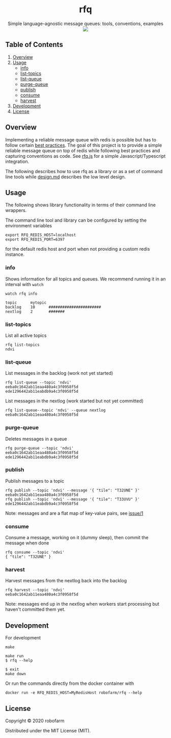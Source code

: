 <h1 align='center'>rfq</h1>

<p align=center>
  Simple language-agnostic message queues: tools, conventions, examples
  <img src="assets/rfq.png" />
</p>

## Table of Contents

1. [Overview](#overview)
2. [Usage](#usage)
    - [info](#info)
    - [list-topics](#list-topics)
    - [list-queue](#list-queue)
    - [purge-queue](#purge-queue)
    - [publish](#publish)
    - [consume](#consume)
    - [harvest](#harvest)
3. [Development](#development)
4. [License](#license)


## Overview

Implementing a reliable message queue with redis is possible but has to follow certain [best practices](https://redis.io/commands/rpoplpush#pattern-reliable-queue).
The goal of this project is to provide a simple reliable message queue on top of redis while following best practices and capturing conventions as code.
See [rfq.js](https://github.com/robofarmio/rfq.js) for a simple Javascript/Typescript integration.

The following describes how to use rfq as a library or as a set of command line tools while [design.md](./design.md) describes the low level design.


## Usage

The following shows library functionality in terms of their command line wrappers.

The command line tool and library can be configured by setting the environment variables

    export RFQ_REDIS_HOST=localhost
    export RFQ_REDIS_PORT=6397

for the default redis host and port when not providing a custom redis instance.


### info

Shows information for all topics and queues. We recommend running it in an interval with `watch`

    watch rfq info

    topic      mytopic
    backlog    10      #######################
    nextlog    2       #######


### list-topics

List all active topics

    rfq list-topics
    ndvi


### list-queue

List messages in the backlog (work not yet started)

    rfq list-queue --topic 'ndvi'
    eeba0c1642ab11eaa480a4c3f0958f5d
    ede1296442ab11eabdb9a4c3f0958f5d

List messages in the nextlog (work started but not yet committed)

    rfq list-queue--topic 'ndvi' --queue nextlog
    eeba0c1642ab11eaa480a4c3f0958f5d


### purge-queue

Deletes messages in a queue

    rfq purge-queue --topic 'ndvi'
    eeba0c1642ab11eaa480a4c3f0958f5d
    ede1296442ab11eabdb9a4c3f0958f5d


### publish

Publish messages to a topic

    rfq publish --topic 'ndvi' --message '{ "tile": "T32UNE" }'
    eeba0c1642ab11eaa480a4c3f0958f5d
    rfq publish --topic 'ndvi' --message '{ "tile": "T33UVU" }'
    ede1296442ab11eabdb9a4c3f0958f5d

Note: messages and are a flat map of key-value pairs, see [issue/1](https://github.com/robofarmio/rfq/issues/1)


### consume

Consume a message, working on it (dummy sleep), then commit the message when done

    rfq consume --topic 'ndvi'
    { "tile": "T32UNE" }


### harvest

Harvest messages from the nextlog back into the backlog

    rfq harvest --topic 'ndvi'
    eeba0c1642ab11eaa480a4c3f0958f5d

Note: messages end up in the nextlog when workers start processing but haven't committed them yet.


## Development

For development

    make

    make run
    $ rfq --help

    $ exit
    make down

Or run the commands directly from the docker container with

    docker run -e RFQ_REDIS_HOST=MyRedisHost robofarm/rfq --help


## License

Copyright © 2020 robofarm

Distributed under the MIT License (MIT).
